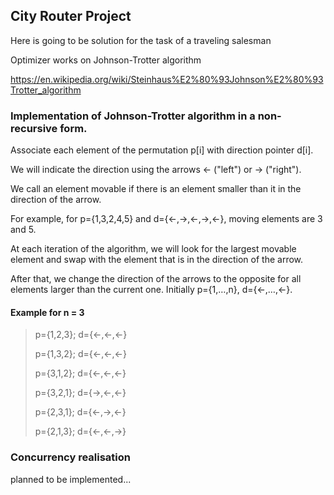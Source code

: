 ## City Router Project

Here is going to be solution for the task of a traveling salesman

Optimizer works on Johnson-Trotter algorithm

https://en.wikipedia.org/wiki/Steinhaus%E2%80%93Johnson%E2%80%93Trotter_algorithm


### Implementation of Johnson-Trotter algorithm in a non-recursive form.

Associate each element of the permutation p[i] with direction pointer d[i].

We will indicate the direction using the arrows ← ("left") or → ("right"). 

We call an element movable if there is an element smaller than it in the direction of the arrow. 

For example, for p={1,3,2,4,5} and  d={←,→,←,→,←}, moving elements are 3 and 5.

At each iteration of the algorithm, we will look for the largest movable element and swap with the element that is in the direction of the arrow. 

After that, we change the direction of the arrows to the opposite for all elements larger than the current one.
Initially p={1,…,n}, d={←,…,←}.

#### Example for n = 3
> p={1,2,3}; d={←,←,←}
>
> p={1,3,2}; d={←,←,←}
> 
> p={3,1,2}; d={←,←,←}
> 
> p={3,2,1}; d={→,←,←}
> 
> p={2,3,1}; d={←,→,←}
> 
> p={2,1,3}; d={←,←,→}
>

### Concurrency realisation
planned to be implemented...

